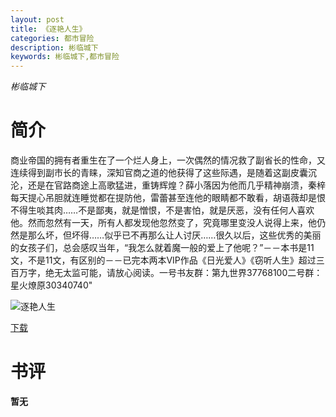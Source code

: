 ```yaml
---
layout: post
title: 《逐艳人生》
categories: 都市冒险
description: 彬临城下
keywords: 彬临城下,都市冒险
---
```

*彬临城下*
# 简介
商业帝国的拥有者重生在了一个烂人身上，一次偶然的情况救了副省长的性命，又连续得到副市长的青睐，深知官商之道的他获得了这些际遇，是随着这副皮囊沉沦，还是在官路商途上高歌猛进，重铸辉煌？薛小落因为他而几乎精神崩溃，秦梓每天提心吊胆就连睡觉都在提防他，雷蕾甚至连他的眼睛都不敢看，胡语薇却是恨不得生啖其肉……不是鄙夷，就是憎恨，不是害怕，就是厌恶，没有任何人喜欢他。然而忽然有一天，所有人都发现他忽然变了，究竟哪里变没人说得上来，他仍然是那么坏，但坏得……似乎已不再那么让人讨厌……很久以后，这些优秀的美丽的女孩子们，总会感叹当年，“我怎么就着魔一般的爱上了他呢？”－－本书是11文，不是11文，有区别的－－已完本两本VIP作品《日光爱人》《窃听人生》超过三百万字，绝无太监可能，请放心阅读。一号书友群：第九世界37768100二号群：星火燎原30340740"

![逐艳人生](https://cdn.jsdelivr.net/gh/YYbooks0/yybooks0img@master/bookscover2/逐艳人生.jpg)

[下载](https://link.jscdn.cn/1drv/aHR0cHM6Ly8xZHJ2Lm1zL3QvcyFBaGU2R2dNWmVFb2poeVBJb2h5RFhJaUdxQl9iP2U9WlRJM3ZJ.txt)
# 书评
**暂无**